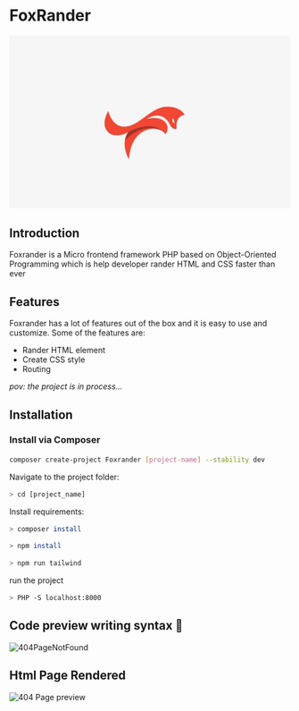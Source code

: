 <!-- MVC framework readme file -->
# FoxRander

![Foxrander](assets/images/foxrander.jpg)

## Introduction

Foxrander is a Micro frontend framework PHP based on   Object-Oriented Programming  which is help developer rander HTML and CSS faster than ever

## Features

Foxrander has a lot of features out of the box and it is easy to use and customize. Some of the features are:
* Rander HTML element 
* Create CSS style
* Routing 



*pov: the project is in process...*

## Installation

### Install via Composer

```bash
composer create-project Foxrander [project-name] --stability dev
```

Navigate to the project folder:

```bash
> cd [project_name]
```

Install requirements:

```bash
> composer install
```

```bash
> npm install 
```

```bash
> npm run tailwind 
```

run the project 

```bash
> PHP -S localhost:8000
```


## Code preview writing syntax 🚀

![404PageNotFound](https://user-images.githubusercontent.com/86893073/205167294-8b341569-2aca-49a9-93e1-f1f6e7127ad0.png)

## Html Page Rendered 



![404 Page preview ](https://user-images.githubusercontent.com/86893073/205167217-6204d6d9-7df6-4ffa-9dce-2fa436158a99.png)
